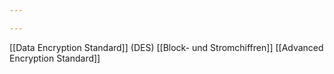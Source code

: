 ```yaml
---

---
```


[[Data Encryption Standard]] (DES)
[[Block- und Stromchiffren]]
[[Advanced Encryption Standard]] 